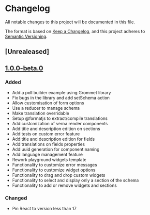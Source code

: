 # Changelog

All notable changes to this project will be documented in this file.

The format is based on [Keep a Changelog](https://keepachangelog.com/en/1.0.0/),
and this project adheres to [Semantic
Versioning](https://semver.org/spec/v2.0.0.html).

## [Unrealeased]

## [1.0.0-beta.0]

### Added

- Add a poll builder example using Grommet library
- Fix bugs in the library and add setSchema action
- Allow customisation of form options
- Use a reducer to manage schema
- Make translation overridable
- Setup @formatjs to extract/compile translations
- Add customization of verna render components
- Add title and description edition on sections
- Add tests on custom error feature
- Add title and description edition for fields
- Add translations on fields properties
- Add uuid generation for component naming
- Add language management feature
- Rework playground widgets template
- Functionality to customize error messages
- Functionality to customize widget options
- Functionality to drag and drop custom widgets
- Functionality to select and display only a section of the schema
- Functionality to add or remove widgets and sections

### Changed

- Pin React to version less than 17

[unreleased]: https://github.com/openfun/verna/compare/v1.0.0-beta.0...main
[1.0.0-beta.0]: https://github.com/openfun/verna/compare/c7a5eb3b32a4a626f32fc9257019f297d72b85c7...v1.0.0-beta.0
